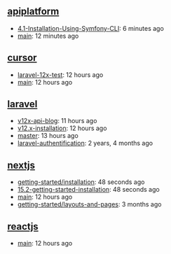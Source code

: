 ## [apiplatform](https://github.com/souhailmerroun-software-dev-practice/apiplatform)
- [4.1-Installation-Using-Symfony-CLI](https://github.com/souhailmerroun-software-dev-practice/apiplatform/tree/4.1-Installation-Using-Symfony-CLI): 6 minutes ago
- [main](https://github.com/souhailmerroun-software-dev-practice/apiplatform/tree/main): 12 minutes ago

## [cursor](https://github.com/souhailmerroun-software-dev-practice/cursor)
- [laravel-12x-test](https://github.com/souhailmerroun-software-dev-practice/cursor/tree/laravel-12x-test): 12 hours ago
- [main](https://github.com/souhailmerroun-software-dev-practice/cursor/tree/main): 12 hours ago

## [laravel](https://github.com/souhailmerroun-software-dev-practice/laravel)
- [v12x-api-blog](https://github.com/souhailmerroun-software-dev-practice/laravel/tree/v12x-api-blog): 11 hours ago
- [v12.x-installation](https://github.com/souhailmerroun-software-dev-practice/laravel/tree/v12.x-installation): 12 hours ago
- [master](https://github.com/souhailmerroun-software-dev-practice/laravel/tree/master): 13 hours ago
- [laravel-authentification](https://github.com/souhailmerroun-software-dev-practice/laravel/tree/laravel-authentification): 2 years, 4 months ago

## [nextjs](https://github.com/souhailmerroun-software-dev-practice/nextjs)
- [getting-started/installation](https://github.com/souhailmerroun-software-dev-practice/nextjs/tree/getting-started/installation): 48 seconds ago
- [15.2-getting-started-installation](https://github.com/souhailmerroun-software-dev-practice/nextjs/tree/15.2-getting-started-installation): 48 seconds ago
- [main](https://github.com/souhailmerroun-software-dev-practice/nextjs/tree/main): 12 hours ago
- [getting-started/layouts-and-pages](https://github.com/souhailmerroun-software-dev-practice/nextjs/tree/getting-started/layouts-and-pages): 3 months ago

## [reactjs](https://github.com/souhailmerroun-software-dev-practice/reactjs)
- [main](https://github.com/souhailmerroun-software-dev-practice/reactjs/tree/main): 12 hours ago

